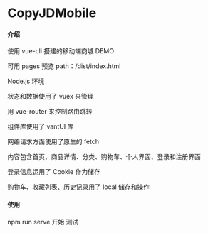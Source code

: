 # CopyJDMobile

#### 介绍

使用 vue-cli 搭建的移动端商城 DEMO

可用 pages 预览 path：/dist/index.html

Node.js 环境

状态和数据使用了 vuex 来管理

用 vue-router 来控制路由跳转

组件库使用了 vantUI 库

网络请求方面使用了原生的 fetch

内容包含首页、商品详情、分类、购物车、个人界面、登录和注册界面

登录信息运用了 Cookie 作为储存

购物车、收藏列表、历史记录用了 local 储存和操作

#### 使用

npm run serve 开始 测试

